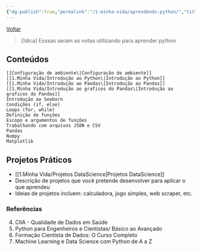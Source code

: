 ```yaml
---
{"dg-publish":true,"permalink":"/1-minha-vida/aprendendo-python/","title":"Aprendendo Python","tags":["pessoal/estudos","pessoal/quaseumdev","moc"]}
---
```


[Voltar](1.LIFE/index)
> [!dica]  Esssas seram as notas utilizando para aprender python
## Conteúdos
    [[Configuração de ambiente\|Configuração de ambiente]]
    [[1.Minha Vida/Introdução ao Python\|Introdução ao Python]]
    [[1.Minha Vida/Introdução ao Pandas\|Introdução ao Pandas]]
    [[1.Minha Vida/Introdução ao graficos do Pandas\|Introdução ao graficos do Pandas]]
    Introdução ao Seaborn
    Condições (if, else)
    Loops (for, while)
    Definição de funções
    Escopo e argumentos de funções
    Trabalhando com arquivos JSON e CSV
    Pandas
    Numpy
    Matplotlib
## Projetos Práticos
- [[1.Minha Vida/Projetos DataScience\|Projetos DataScience]]
- Descrição de projetos que você pretende desenvolver para aplicar o que aprendeu
- Ideias de projetos incluem: calculadora, jogo simples, web scraper, etc.

### Referências
4. CIIA - Qualidade de Dados em Saúde
1. Python para Engenheiros e Cientistas/ Básico ao Avançado
2. Formação Cientista de Dados: O Curso Completo
3. Machine Learning e Data Science com Python de A a Z